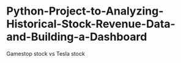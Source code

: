 # Python-Project-to-Analyzing-Historical-Stock-Revenue-Data-and-Building-a-Dashboard
Gamestop stock vs Tesla stock
